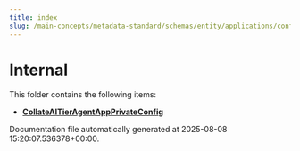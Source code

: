 ```yaml
---
title: index
slug: /main-concepts/metadata-standard/schemas/entity/applications/configuration/private/internal
---
```


# Internal

This folder contains the following items:

- [**CollateAITierAgentAppPrivateConfig**](/main-concepts/metadata-standard/schemas/entity/applications/configuration/private/internal/collateaitieragentappprivateconfig)


Documentation file automatically generated at 2025-08-08 15:20:07.536378+00:00.
